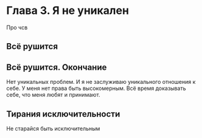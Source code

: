 # Глава 3. Я не уникален  
Про чсв  
  
## Всё рушится  
  
## Всё рушится. Окончание  
Нет уникальных проблем. И я не заслуживаю уникального отношения к себе. У меня нет права быть высокомерным. Всё время доказывать себе, что меня любят и принимают.  
  
## Тирания исключительности  
Не старайся быть исключительным  